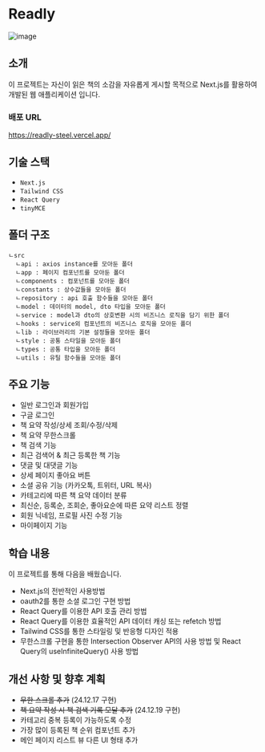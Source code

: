 # Readly

![image](https://github.com/user-attachments/assets/abaa05fe-045d-4dcf-a20e-2f3c3c058d5f)


## 소개
이 프로젝트는 자신이 읽은 책의 소감을 자유롭게 게시할 목적으로 Next.js를 활용하여 개발된 웹 애플리케이션 입니다.

### 배포 URL
https://readly-steel.vercel.app/

## 기술 스택
- `Next.js`
- `Tailwind CSS`
- `React Query`
- `tinyMCE`

## 폴더 구조
```
ㄴsrc
  ㄴapi : axios instance를 모아둔 폴더
  ㄴapp : 페이지 컴포넌트를 모아둔 폴더
  ㄴcomponents : 컴포넌트를 모아둔 폴더
  ㄴconstants : 상수값들을 모아둔 폴더
  ㄴrepository : api 호출 함수들을 모아둔 폴더
  ㄴmodel : 데이터의 model, dto 타입을 모아둔 폴더
  ㄴservice : model과 dto의 상호변환 시의 비즈니스 로직을 담기 위한 폴더
  ㄴhooks : service외 컴포넌트의 비즈니스 로직을 모아둔 폴더
  ㄴlib : 라이브러리의 기본 설정들을 모아둔 폴더
  ㄴstyle : 공통 스타일을 모아둔 폴더
  ㄴtypes : 공통 타입을 모아둔 폴더
  ㄴutils : 유틸 함수들을 모아둔 폴더
```

## 주요 기능
- 일반 로그인과 회원가입
- 구글 로그인
- 책 요약 작성/상세 조회/수정/삭제
- 책 요약 무한스크롤
- 책 검색 기능
- 최근 검색어 & 최근 등록한 책 기능
- 댓글 및 대댓글 기능
- 상세 페이지 좋아요 버튼
- 소셜 공유 기능 (카카오톡, 트위터, URL 복사)
- 카테고리에 따른 책 요약 데이터 분류
- 최신순, 등록순, 조회순, 좋아요순에 따른 요약 리스트 정렬
- 회원 닉네임, 프로필 사진 수정 기능
- 마이페이지 기능

## 학습 내용
이 프로젝트를 통해 다음을 배웠습니다.
- Next.js의 전반적인 사용방법
- oauth2를 통한 소셜 로그인 구현 방법
- React Query를 이용한 API 호출 관리 방법
- React Query를 이용한 효율적인 API 데이터 캐싱 또는 refetch 방법
- Tailwind CSS를 통한 스타일링 및 반응형 디자인 적용
- 무한스크롤 구현을 통한 Intersection Observer API의 사용 방법 및 React Query의 useInfiniteQuery() 사용 방법

## 개선 사항 및 향후 계획
- ~~무한 스크롤 추가~~ (24.12.17 구현)
- ~~책 요약 작성 시 책 검색 기록 모달 추가~~ (24.12.19 구현)
- 카테고리 중복 등록이 가능하도록 수정
- 가장 많이 등록된 책 순위 컴포넌트 추가
- 메인 페이지 리스트 뷰 다른 UI 형태 추가

